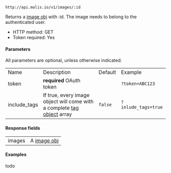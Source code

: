 `http://api.molis.io/v1/images/:id`

Returns a [image obj](image-object.md) with :id. The image needs to belong to the authenticated user.

* HTTP method: GET
* Token required: Yes

#### Parameters
All parameters are optional, unless otherwise indicated.
<table>
  <tr>
    <td>Name</td>
    <td>Description</td>
    <td>Default</td>
    <td>Example</td>
  </tr>
  <tr>
    <td>token</td>
    <td><strong>required</strong> OAuth token</td>
    <td></td>
    <td><code>?token=ABC123</td>
  </tr>
  <tr>
    <td>include_tags</td>
    <td>If true, every image object will come with a complete <a href="tag-object.md">tag object</a> array</td>
    <td><code>false</code></td>
    <td><code>?inlude_tags=true</td>
  </tr>
</table>

#### Response fields
<table>
  <tr>
    <td>images</td>
    <td>A <a href="image-object.md">image obj</a></td>
  </tr>
</table>

#### Examples
todo